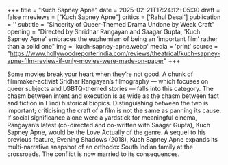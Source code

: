 +++
title = "Kuch Sapney Apne"
date = 2025-02-21T17:24:12+05:30
draft = false
mreviews = ["Kuch Sapney Apne"]
critics = ['Rahul Desai']
publication = ''
subtitle = "Sincerity of Queer-Themed Drama Undone by Weak Craft"
opening = "Directed by Shridhar Rangayan and Saagar Gupta, 'Kuch Sapney Apne' embraces the euphemism of being an ‘important film’ rather than a solid one"
img = 'kuch-sapney-apne.webp'
media = 'print'
source = "https://www.hollywoodreporterindia.com/reviews/theatrical/kuch-sapney-apne-film-review-if-only-movies-were-made-on-paper"
+++

Some movies break your heart when they’re not good. A chunk of filmmaker-activist Sridhar Rangayan’s filmography — which focuses on queer subjects and LGBTQ-themed stories — falls into this category. The chasm between intent and execution is as wide as the chasm between fact and fiction in Hindi historical biopics. Distinguishing between the two is important; criticising the craft of a film is not the same as panning its cause. If social significance alone were a yardstick for meaningful cinema, Rangayan’s latest (co-directed and co-written with Saagar Gupta), Kuch Sapney Apne, would be the Love Actually of the genre. A sequel to his previous feature, Evening Shadows (2018), Kuch Sapney Apne expands its multi-narrative snapshot of an orthodox South Indian family at the crossroads. The conflict is now married to its consequences.
